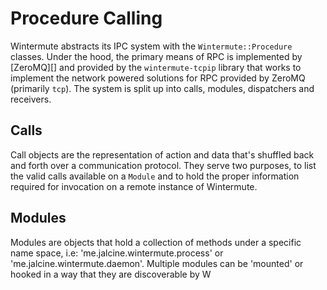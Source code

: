 # Procedure Calling

Wintermute abstracts its IPC system with the `Wintermute::Procedure` classes.
Under the hood, the primary means of RPC is implemented by [ZeroMQ][] and
provided by the `wintermute-tcpip` library that works to implement the network
powered solutions for RPC provided by ZeroMQ (primarily `tcp`). The system is
split up into calls, modules, dispatchers and receivers.

## Calls

Call objects are the representation of action and data that's shuffled back
and forth over a communication protocol. They serve two purposes, to list the
valid calls available on a `Module` and to hold the proper information
required for invocation on a remote instance of Wintermute.

## Modules

Modules are objects that hold a collection of methods under a specific
name space, i.e: 'me.jalcine.wintermute.process' or
'me.jalcine.wintermute.daemon'. Multiple modules can be 'mounted' or hooked in
a way that they are discoverable by W
